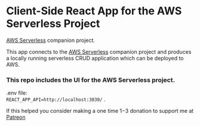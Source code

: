 # Client-Side React App for the AWS Serverless Project
[AWS Serverless](https://github.com/aaronwht/aws-sam) companion project.  

This app connects to the [AWS Serverless](https://github.com/aaronwht/aws-sam) companion project and produces a locally running serverless CRUD application which can be deployed to AWS.

### This repo includes the UI for the AWS Serverless project.

.env file:  
`REACT_APP_API=http://localhost:3030/` . 

If this helped you consider making a one time $1-$3 donation to support me at [Patreon](https://www.patreon.com/aaronwht)
